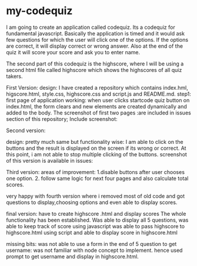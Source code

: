 # my-codequiz
I am going to create an application called codequiz. Its a codequiz for fundamental javascript. Basically the application is timed and it would ask few questions for which the user will click one of the options. If the options are correct, it will display correct or wrong answer. Also at the end of the quiz it will score your score and ask you to enter name. 

The second part of this codequiz is the highscore, where I will be using a second html file called highscore which shows the highscores of all quiz takers. 

First Version: 
design: I have created a repository which contains index.hml, higscore.html, style.css, highscore.css and script.js and README.md.
step1: first page of application working: when user clicks startcode quiz button on index.html, the form clears and new elements are created dynamically and added to the body. The screenshot of first two pages :are included in issues section of this repository;
Include screenshot:

Second version:

design: pretty much same but functionality wise:
I am able to click on the buttons and the result is displayed on the screen if its wrong or correct.
At this point, i am not able to stop multiple clicking of the buttons.
screenshot of this version is available in issues:

Third version: areas of improvement:
1.disable buttons after user chooses one option.
2. follow same logic for next four pages and also calculate total scores.

very happy with fourth version where i removed most of old code and got questions to display,choosing options and even able to display scores.

final version: have to create highscore .html and display scores
The whole functionality has been established. Was able to display all 5 questions, was able to keep track of score using javascript was able to pass highscore to highscore.html using script and able to display score in highscore.html

missing bits: was not able to use a form in the end of 5 question to get username: was not familiar with node concept to implement. hence used prompt to get username and display in highscore.html.


